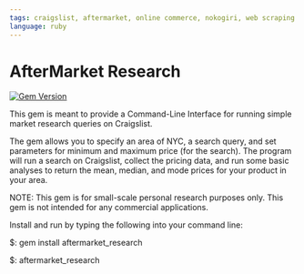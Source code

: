 ```yaml
---
tags: craigslist, aftermarket, online commerce, nokogiri, web scraping
language: ruby
---
```


# AfterMarket Research

[![Gem Version](https://badge.fury.io/rb/aftermarket_research.png)](http://badge.fury.io/rb/aftermarket_research)

This gem is meant to provide a Command-Line Interface for running simple market research queries on Craigslist.

The gem allows you to specify an area of NYC, a search query, and set parameters for minimum and maximum price (for the search). The program will run a search on Craigslist, collect the pricing data, and run some basic analyses to return the mean, median, and mode prices for your product in your area.

NOTE: This gem is for small-scale personal research purposes only. This gem is not intended for any commercial applications.

Install and run by typing the following into your command line:

$: gem install aftermarket_research

$: aftermarket_research
